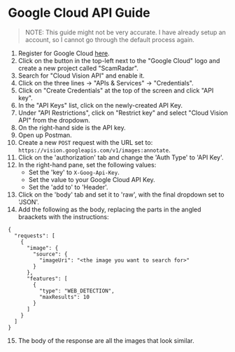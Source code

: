 # Google Cloud API Guide

> NOTE: This guide might not be very accurate. I have already setup an account, so I cannot go through the default process again.

1. Register for Google Cloud [here](https://console.cloud.google.com/).
2. Click on the button in the top-left next to the "Google Cloud" logo and create a new project called "ScamRadar".
3. Search for "Cloud Vision API" and enable it.
4. Click on the three lines -> "APIs & Services" -> "Credentials".
5. Click on "Create Credentials" at the top of the screen and click "API key".
6. In the "API Keys" list, click on the newly-created API Key.
7. Under "API Restrictions", click on "Restrict key" and select "Cloud Vision API" from the dropdown.
8. On the right-hand side is the API key.
9. Open up Postman.
10. Create a new `POST` request with the URL set to: `https://vision.googleapis.com/v1/images:annotate`.
11. Click on the 'authorization' tab and change the 'Auth Type' to 'API Key'.
12. In the right-hand pane, set the following values:
    - Set the 'key' to `X-Goog-Api-Key`.
    - Set the value to your Google Cloud API Key.
    - Set the 'add to' to 'Header'.
13. Click on the 'body' tab and set it to 'raw', with the final dropdown set to 'JSON'.
14. Add the following as the body, replacing the parts in the angled braackets with the instructions:

```
{
  "requests": [
    {
      "image": {
        "source": {
          "imageUri": "<the image you want to search for>"
        }
      },
      "features": [
        {
          "type": "WEB_DETECTION",
          "maxResults": 10
        }
      ]
    }
  ]
}
```

15. The body of the response are all the images that look similar.
